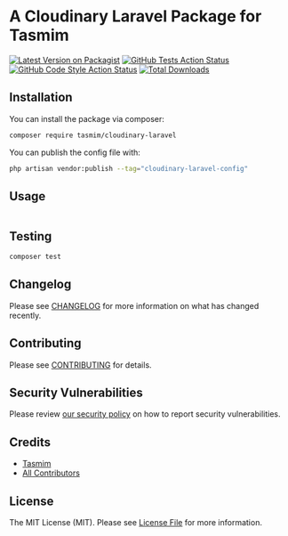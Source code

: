 # A Cloudinary Laravel Package for Tasmim

[![Latest Version on Packagist](https://img.shields.io/packagist/v/tasmim/cloudinary-laravel.svg?style=flat-square)](https://packagist.org/packages/tasmim/cloudinary-laravel)
[![GitHub Tests Action Status](https://img.shields.io/github/workflow/status/tasmim/cloudinary-laravel/run-tests?label=tests)](https://github.com/tasmim/cloudinary-laravel/actions?query=workflow%3Arun-tests+branch%3Amain)
[![GitHub Code Style Action Status](https://img.shields.io/github/workflow/status/tasmim/cloudinary-laravel/Check%20&%20fix%20styling?label=code%20style)](https://github.com/tasmim/cloudinary-laravel/actions?query=workflow%3A"Check+%26+fix+styling"+branch%3Amain)
[![Total Downloads](https://img.shields.io/packagist/dt/tasmim/cloudinary-laravel.svg?style=flat-square)](https://packagist.org/packages/tasmim/cloudinary-laravel)

## Installation

You can install the package via composer:

```bash
composer require tasmim/cloudinary-laravel
```

You can publish the config file with:

```bash
php artisan vendor:publish --tag="cloudinary-laravel-config"
```


## Usage

```php

```

## Testing

```bash
composer test
```

## Changelog

Please see [CHANGELOG](CHANGELOG.md) for more information on what has changed recently.

## Contributing

Please see [CONTRIBUTING](.github/CONTRIBUTING.md) for details.

## Security Vulnerabilities

Please review [our security policy](../../security/policy) on how to report security vulnerabilities.

## Credits

- [Tasmim](https://github.com/tasmim-ma)
- [All Contributors](../../contributors)

## License

The MIT License (MIT). Please see [License File](LICENSE.md) for more information.
